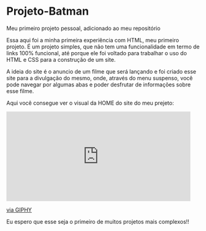# Projeto-Batman

Meu primeiro projeto pessoal, adicionado ao meu repositório

Essa aqui foi a minha primeira experiência com HTML, meu primeiro projeto.
É um projeto simples, que não tem uma funcionalidade em termo de links 100% funcional, até porque ele foi voltado para trabalhar o uso do HTML e CSS para a construção de um site.

A ideia do site é o anuncio de um filme que será lançando e foi criado esse site para a divulgação do mesmo, onde, através do menu suspenso, você pode navegar por algumas abas e poder desfrutar de informações sobre esse filme.

Aqui você consegue ver o visual da HOME do site do meu prejeto:

<iframe src="https://giphy.com/embed/1DFvZPSqmL1XjJJ8WO" width="480" height="234" frameBorder="0" class="giphy-embed" allowFullScreen></iframe><p><a href="https://giphy.com/gifs/1DFvZPSqmL1XjJJ8WO">via GIPHY</a></p>

Eu espero que esse seja o primeiro de muitos projetos mais complexos!!
